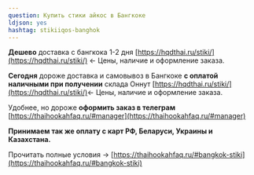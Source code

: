 ```yaml
---
question: Купить стики айкос в Бангкоке
ldjson: yes
hashtag: stikiiqos-banghok
---
```


**Дешево** доставка с бангкока 1-2 дня [https://hqdthai.ru/stiki/](https://hqdthai.ru/stiki/) <- Цены, наличие и оформление заказа.

**Сегодня** дороже доставка и самовывоз в Бангкоке **с оплатой наличными при получении** склада Оннут [https://hqdthai.ru/stiki/](https://hqdthai.ru/stiki/)<- Цены, наличие и оформление заказа.

Удобнее, но дороже **оформить заказ в телеграм** [https://thaihookahfaq.ru/#manager](https://thaihookahfaq.ru/#manager)

**Принимаем так же оплату с карт РФ, Беларуси, Украины и Казахстана.**

Прочитать полные условия -> [https://thaihookahfaq.ru/#bangkok-stiki](https://thaihookahfaq.ru/#bangkok-stiki)

